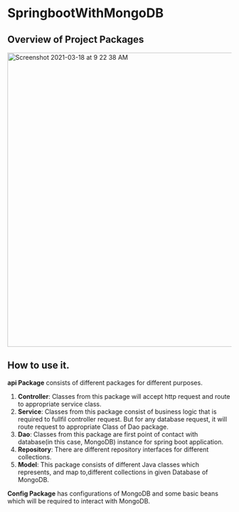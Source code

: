 # SpringbootWithMongoDB

## Overview of Project Packages
<img width="661" alt="Screenshot 2021-03-18 at 9 22 38 AM" src="https://user-images.githubusercontent.com/60062248/111570913-ccdbcd80-87cb-11eb-94ca-bbaf586f9234.png">

## How to use it.
**api Package** consists of different packages for different purposes.

1. **Controller**: Classes from this package will accept http request and route to appropriate service class.
2. **Service**: Classes from this package consist of business logic that is required to fullfil controller request. But for any database request, it will route request to appropriate Class of Dao package.
3. **Dao**: Classes from this package are first point of contact with database(in this case, MongoDB) instance for spring boot application.
4. **Repository**: There are different repository interfaces for different collections.
5. **Model**: This package consists of different Java classes which represents, and map to,different collections in given Database of MongoDB.

**Config Package** has configurations of MongoDB and some basic beans which will be required to interact with MongoDB.
